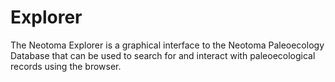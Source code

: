 

# Explorer

The Neotoma Explorer is a graphical interface to the Neotoma Paleoecology Database that can be used to search for and interact with paleoecological records using the browser.
